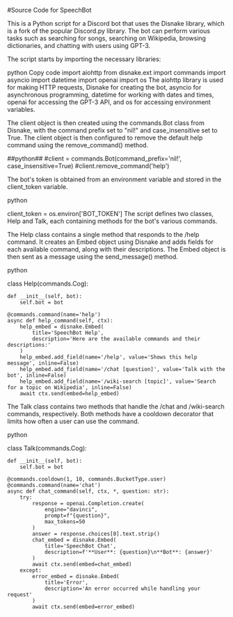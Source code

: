 #Source Code for SpeechBot

This is a Python script for a Discord bot that uses the Disnake library, which is a fork of the popular Discord.py library. The bot can perform various tasks such as searching for songs, searching on Wikipedia, browsing dictionaries, and chatting with users using GPT-3.

The script starts by importing the necessary libraries:

python
Copy code
import aiohttp
from disnake.ext import commands
import asyncio
import datetime
import openai
import os
The aiohttp library is used for making HTTP requests, Disnake for creating the bot, asyncio for asynchronous programming, datetime for working with dates and times, openai for accessing the GPT-3 API, and os for accessing environment variables.

The client object is then created using the commands.Bot class from Disnake, with the command prefix set to "nil!" and case_insensitive set to True. The client object is then configured to remove the default help command using the remove_command() method.

##python##
#client = commands.Bot(command_prefix='nil!', case_insensitive=True)
#client.remove_command('help')

The bot's token is obtained from an environment variable and stored in the client_token variable.

python

client_token = os.environ['BOT_TOKEN']
The script defines two classes, Help and Talk, each containing methods for the bot's various commands.

The Help class contains a single method that responds to the /help command. It creates an Embed object using Disnake and adds fields for each available command, along with their descriptions. The Embed object is then sent as a message using the send_message() method.

python

class Help(commands.Cog):

    def __init__(self, bot):
        self.bot = bot
    
    @commands.command(name='help')
    async def help_command(self, ctx):
        help_embed = disnake.Embed(
            title='SpeechBot Help',
            description='Here are the available commands and their descriptions:'
        )
        help_embed.add_field(name='/help', value='Shows this help message', inline=False)
        help_embed.add_field(name='/chat [question]', value='Talk with the bot', inline=False)
        help_embed.add_field(name='/wiki-search [topic]', value='Search for a topic on Wikipedia', inline=False)
        await ctx.send(embed=help_embed)
The Talk class contains two methods that handle the /chat and /wiki-search commands, respectively. Both methods have a cooldown decorator that limits how often a user can use the command.

python

class Talk(commands.Cog):

    def __init__(self, bot):
        self.bot = bot

    @commands.cooldown(1, 10, commands.BucketType.user)
    @commands.command(name='chat')
    async def chat_command(self, ctx, *, question: str):
        try:
            response = openai.Completion.create(
                engine="davinci",
                prompt=f"{question}",
                max_tokens=50
            )
            answer = response.choices[0].text.strip()
            chat_embed = disnake.Embed(
                title='SpeechBot Chat',
                description=f'**User**: {question}\n**Bot**: {answer}'
            )
            await ctx.send(embed=chat_embed)
        except:
            error_embed = disnake.Embed(
                title='Error',
                description='An error occurred while handling your request'
            )
            await ctx.send(embed=error_embed)

